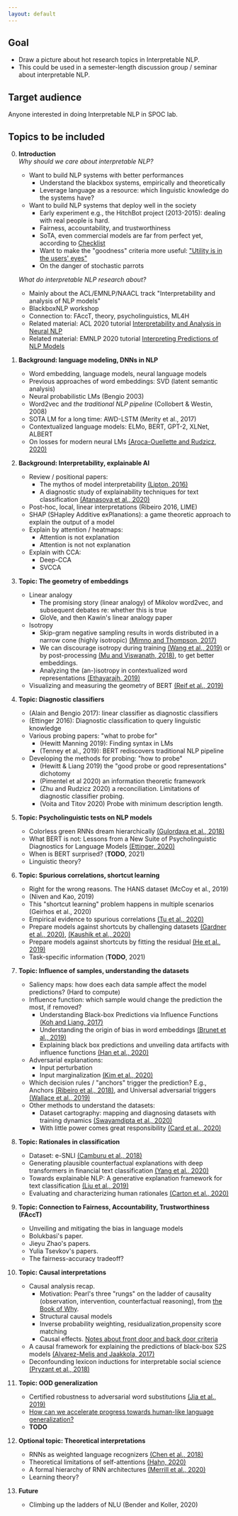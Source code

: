 ```yaml
---
layout: default
---
```


## Goal  
- Draw a picture about hot research topics in Interpretable NLP.   
- This could be used in a semester-length discussion group / seminar about interpretable NLP.  

## Target audience  
Anyone interested in doing Interpretable NLP in SPOC lab.  

## Topics to be included  

0. **Introduction**  
    *Why should we care about interpretable NLP?*  
    - Want to build NLP systems with better performances  
      - Understand the blackbox systems, empirically and theoretically  
      - Leverage language as a resource: which linguistic knowledge do the systems have?  
    - Want to build NLP systems that deploy well in the society  
      - Early experiment e.g., the HitchBot project (2013-2015): dealing with real people is hard.  
      - Fairness, accountability, and trustworthiness  
      - SoTA, even commercial models are far from perfect yet, according to [Checklist](https://www.aclweb.org/anthology/2020.acl-main.442/)  
      - Want to make the "goodness" criteria more useful: ["Utility is in the users' eyes"](https://www.aclweb.org/anthology/2020.emnlp-main.393/)  
      - On the danger of stochastic parrots  

    *What do interpretable NLP research about?*  
    - Mainly about the ACL/EMNLP/NAACL track "Interpretability and analysis of NLP models"  
    - BlackboxNLP workshop  
    - Connection to: FAccT, theory, psycholinguistics, ML4H  
    - Related material: ACL 2020 tutorial [Interpretability and Analysis in Neural NLP](https://sebastiangehrmann.com/assets/files/acl_2020_interpretability_tutorial.pdf)  
    - Related material: EMNLP 2020 tutorial [Interpreting Predictions of NLP Models](https://github.com/Eric-Wallace/interpretability-tutorial-emnlp2020)  

1. **Background: language modeling, DNNs in NLP**  
    - Word embedding, language models, neural language models  
    - Previous approaches of word embeddings: SVD (latent semantic analysis)  
    - Neural probabilistic LMs (Bengio 2003)  
    - Word2vec and *the traditional NLP pipeline* (Collobert & Westin, 2008)  
    - SOTA LM for a long time: AWD-LSTM (Merity et al., 2017)  
    - Contextualized language models: ELMo, BERT, GPT-2, XLNet, ALBERT  
    - On losses for modern neural LMs [(Aroca-Ouellette and Rudzicz, 2020)](https://www.aclweb.org/anthology/2020.emnlp-main.403/) 


2. **Background: Interpretability, explainable AI**  
    - Review / positional papers:
      - The mythos of model interpretability [(Lipton, 2016)](https://arxiv.org/abs/1606.03490)  
      - A diagnostic study of explainability techniques for text classification [(Atanasova et al., 2020)](https://www.aclweb.org/anthology/2020.emnlp-main.263)  
    - Post-hoc, local, linear interpretations (Ribeiro 2016, LIME)  
    - SHAP (SHapley Additive exPlanations): a game theoretic approach to explain the output of a model  
    - Explain by attention / heatmaps:
      - Attention is not explanation  
      - Attention is not not explanation  
    - Explain with CCA:  
      - Deep-CCA  
      - SVCCA  

    <!--3. Can I beg Frank to give a guest lecture here? (E.g., Interpretability and surgical safety?) -->  

4. **Topic: The geometry of embeddings**
    - Linear analogy  
      - The promising story (linear analogy) of Mikolov word2vec, and subsequent debates re: whether this is true  
      - GloVe, and then Kawin's linear analogy paper  
    - Isotropy  
      - Skip-gram negative sampling results in words distributed in a narrow cone (highly isotropic) [(Mimno and Thompson, 2017)](https://www.cs.cornell.edu/~laurejt/papers/sgns-geometry-2017.pdf)  
      - We can discourage isotropy during training [(Wang et al., 2019)](http://proceedings.mlr.press/v97/wang19f/wang19f.pdf) or by post-processing [(Mu and Viswanath, 2018)](https://openreview.net/forum?id=HkuGJ3kCb), to get better embeddings.  
      - Analyzing the (an-)isotropy in contextualized word representations [(Ethayarajh, 2019)](https://www.aclweb.org/anthology/D19-1006/)  
    - Visualizing and measuring the geometry of BERT [(Reif et al., 2019)](https://papers.nips.cc/paper/2019/hash/159c1ffe5b61b41b3c4d8f4c2150f6c4-Abstract.html) 

5. **Topic: Diagnostic classifiers**  
    - (Alain and Bengio 2017): linear classifier as diagnostic classifiers  
    - (Ettinger 2016): Diagnostic classification to query linguistic knowledge  
    - Various probing papers: "what to probe for"
      - (Hewitt Manning 2019): Finding syntax in LMs  
      - (Tenney et al., 2019): BERT rediscovers traditional NLP pipeline  
    - Developing the methods for probing: "how to probe"
      - (Hewitt & Liang 2019) the "good probe or good representations" dichotomy  
      - (Pimentel et al 2020) an information theoretic framework  
      - (Zhu and Rudzicz 2020) a reconciliation. Limitations of diagnostic classifier probing.  
      - (Voita and Titov 2020) Probe with minimum description length.  

6. **Topic: Psycholinguistic tests on NLP models**
    - Colorless green RNNs dream hierarchically [(Gulordava et al., 2018)](https://www.aclweb.org/anthology/N18-1108/)  
    - What BERT is not: Lessons from a New Suite of Psycholinguistic Diagnostics for Language Models [(Ettinger, 2020)](https://transacl.org/ojs/index.php/tacl/article/view/1852)  
    - When is BERT surprised? (**TODO**, 2021)  
    - Linguistic theory?  

7. **Topic: Spurious correlations, shortcut learning**    
    - Right for the wrong reasons. The HANS dataset (McCoy et al., 2019)  
    - (Niven and Kao, 2019)  
    - This "shortcut learning" problem happens in multiple scenarios (Geirhos et al., 2020)  
    - Empirical evidence to spurious correlations [(Tu et al., 2020)](https://arxiv.org/abs/2007.06778)  
    - Prepare models against shortcuts by challenging datasets [(Gardner et al., 2020)](https://arxiv.org/abs/2004.02709), [(Kaushik et al., 2020)](https://openreview.net/forum?id=Sklgs0NFvr)
    - Prepare models against shortcuts by fitting the residual [(He et al., 2019)](https://arxiv.org/abs/1908.10763)  
    - Task-specific information (**TODO**, 2021)  

8. **Topic: Influence of samples, understanding the datasets**  
    - Saliency maps: how does each data sample affect the model predictions? (Hard to compute)  
    - Influence function: which sample would change the prediction the most, if removed?  
      - Understanding Black-box Predictions via Influence Functions [(Koh and Liang, 2017)](https://arxiv.org/abs/1703.04730)  
      - Understanding the origin of bias in word embeddings [(Brunet et al., 2019)](https://arxiv.org/abs/1810.03611)  
      - Explaining black box predictions and unveiling data artifacts with influence functions [(Han et al., 2020)](https://arxiv.org/abs/2005.06676)  
    - Adversarial explanations:  
      - Input perturbation
      - Input marginalization [(Kim et al., 2020)](https://arxiv.org/abs/2010.13984)  
    - Which decision rules / "anchors" trigger the prediction? E.g., Anchors [(Ribeiro et al., 2018)](https://www.aaai.org/ocs/index.php/AAAI/AAAI18/paper/view/16982/15850), and Universal adversarial triggers [(Wallace et al., 2019)](https://arxiv.org/abs/1908.07125)  
    - Other methods to understand the datasets:  
      - Dataset cartography: mapping and diagnosing datasets with training dynamics [(Swayamdipta et al., 2020)](https://www.aclweb.org/anthology/2020.emnlp-main.746/)  
      - With little power comes great responsibility [(Card et al., 2020)](https://arxiv.org/abs/2010.06595)  


9. **Topic: Rationales in classification**  
    - Dataset: e-SNLI [(Camburu et al., 2018)](https://arxiv.org/abs/1812.01193)  
    - Generating plausible counterfactual explanations with deep transformers in financial text classification [(Yang et al., 2020)](https://arxiv.org/abs/2010.12512)  
    - Towards explainable NLP: A generative explanation framework for text classification [(Liu et al., 2019)](https://www.aclweb.org/anthology/P19-1560/)  
    - Evaluating and characterizing human rationales [(Carton et al., 2020)](aclweb.org/anthology/2020.emnlp-main.747/)  


10. **Topic: Connection to Fairness, Accountability, Trustworthiness (FAccT)**  
    - Unveiling and mitigating the bias in language models  
    - Bolukbasi's paper. 
    - Jieyu Zhao's papers. 
    - Yulia Tsevkov's papers. 
    - The fairness-accuracy tradeoff?   


11. **Topic: Causal interpretations**  
    - Causal analysis recap.  
      - Motivation: Pearl's three "rungs" on the ladder of causality (observation, intervention, counterfactual reasoning), from [the Book of Why](https://www.nytimes.com/2018/06/01/business/dealbook/review-the-book-of-why-examines-the-science-of-cause-and-effect.html).  
      - Structural causal models  
      - Inverse probability weighting, residualization,propensity score matching  
      - Causal effects. [Notes about front door and back door criteria](https://cse.sc.edu/~javidian/Notes_Presentations/BackFrontDoor.pdf)  
    - A causal framework for explaining the predictions of black-box S2S models [(Alvarez-Melis and Jaakkola, 2017)](https://www.aclweb.org/anthology/D17-1042/)  
    - Deconfounding lexicon inductions for interpretable social science [(Pryzant et al., 2018)](https://www.aclweb.org/anthology/N18-1146/)  

12. **Topic: OOD generalization**
    - Certified robustness to adversarial word substitutions [(Jia et al., 2019)](https://arxiv.org/abs/1909.00986)  
    - [How can we accelerate progress towards human-like language generalization?](https://www.aclweb.org/anthology/2020.acl-main.465/)  
    - **TODO**


13. **Optional topic: Theoretical interpretations**  
    - RNNs as weighted language recognizers [(Chen et al., 2018)](https://www.aclweb.org/anthology/N18-1205/)  
    - Theoretical limitations of self-attentions [(Hahn, 2020)](https://www.mitpressjournals.org/doi/full/10.1162/tacl_a_00306)  
    - A formal hierarchy of RNN architectures [(Merrill et al., 2020)](https://arxiv.org/abs/2004.08500)  
    - Learning theory?


14. **Future**   
    - Climbing up the ladders of NLU (Bender and Koller, 2020)  
